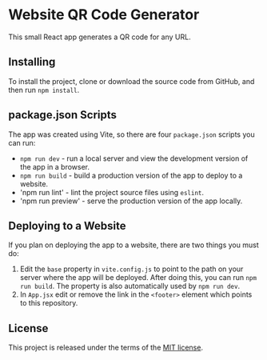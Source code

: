 # Website QR Code Generator

This small React app generates a QR code for any URL.

## Installing
To install the project, clone or download the source code from GitHub, and then run `npm install`.

## package.json Scripts
The app was created using Vite, so there are four `package.json` scripts you can run:
* `npm run dev` - run a local server and view the development version of the app in a browser.
* `npm run build` - build a production version of the app to deploy to a website.
* 'npm run lint' - lint the project source files using `eslint`.
* 'npm run preview' - serve the production version of the app locally.

## Deploying to a Website
If you plan on deploying the app to a website, there are two things you must do:
1. Edit the `base` property in `vite.config.js` to point to the path on your server where the app will be deployed. After doing this, you can run `npm run build`. The property is also automatically used by `npm run dev`.
2. In `App.jsx` edit or remove the link in the `<footer>` element which points to this repository. 

## License
This project is released under the terms of the [MIT license](./LICENSE).
